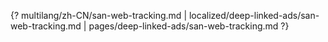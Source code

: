 {? multilang/zh-CN/san-web-tracking.md | localized/deep-linked-ads/san-web-tracking.md | pages/deep-linked-ads/san-web-tracking.md ?}
